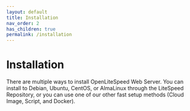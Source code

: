 ```yaml
---
layout: default
title: Installation
nav_order: 2
has_children: true
permalink: /installation
---
```


# Installation

There are multiple ways to install OpenLiteSpeed Web Server. You can install to Debian, Ubuntu, CentOS, or AlmaLinux through the LiteSpeed Repository, or you can use one of our other fast setup methods (Cloud Image, Script, and Docker).

